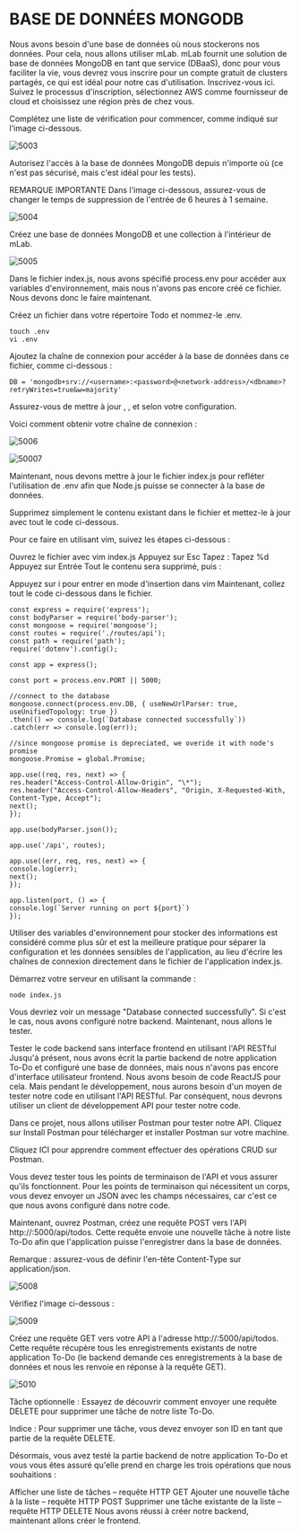 # BASE DE DONNÉES MONGODB

Nous avons besoin d'une base de données où nous stockerons nos données. Pour cela, nous allons utiliser mLab. mLab fournit une solution de base de données MongoDB en tant que service (DBaaS), donc pour vous faciliter la vie, vous devrez vous inscrire pour un compte gratuit de clusters partagés, ce qui est idéal pour notre cas d'utilisation.
Inscrivez-vous ici. Suivez le processus d'inscription, sélectionnez AWS comme fournisseur de cloud et choisissez une région près de chez vous.

Complétez une liste de vérification pour commencer, comme indiqué sur l'image ci-dessous.

![5003](https://user-images.githubusercontent.com/85270361/210130940-3d8a93d0-d7e1-46d6-87bc-57deaa5ac417.PNG)

Autorisez l'accès à la base de données MongoDB depuis n'importe où (ce n'est pas sécurisé, mais c'est idéal pour les tests).

REMARQUE IMPORTANTE
Dans l'image ci-dessous, assurez-vous de changer le temps de suppression de l'entrée de 6 heures à 1 semaine.


![5004](https://user-images.githubusercontent.com/85270361/210130965-09bfdbb5-8ca1-46ad-bc10-37d0a8ac54db.PNG)


Créez une base de données MongoDB et une collection à l'intérieur de mLab.


![5005](https://user-images.githubusercontent.com/85270361/210130999-ae626111-3e54-4273-a194-e447662f19e0.PNG)


Dans le fichier index.js, nous avons spécifié process.env pour accéder aux variables d'environnement, mais nous n'avons pas encore créé ce fichier. Nous devons donc le faire maintenant.

Créez un fichier dans votre répertoire Todo et nommez-le .env.

```
touch .env
vi .env
```

Ajoutez la chaîne de connexion pour accéder à la base de données dans ce fichier, comme ci-dessous :

```
DB = 'mongodb+srv://<username>:<password>@<network-address>/<dbname>?retryWrites=true&w=majority'
```

Assurez-vous de mettre à jour <username>, <password>, <network-address> et <database> selon votre configuration.

Voici comment obtenir votre chaîne de connexion :
  
![5006](https://user-images.githubusercontent.com/85270361/210131129-c22696a1-76bb-41cf-a6cf-5028c7ab6845.PNG)

  
![50007](https://user-images.githubusercontent.com/85270361/210131217-788a794c-8e51-49fa-8a00-35e7b8982e16.PNG)

  
 Maintenant, nous devons mettre à jour le fichier index.js pour refléter l'utilisation de .env afin que Node.js puisse se connecter à la base de données.

Supprimez simplement le contenu existant dans le fichier et mettez-le à jour avec tout le code ci-dessous.

Pour ce faire en utilisant vim, suivez les étapes ci-dessous :

Ouvrez le fichier avec vim index.js
Appuyez sur Esc
Tapez :
Tapez %d
Appuyez sur Entrée
Tout le contenu sera supprimé, puis :

Appuyez sur i pour entrer en mode d'insertion dans vim
Maintenant, collez tout le code ci-dessous dans le fichier.
  

```
const express = require('express');
const bodyParser = require('body-parser');
const mongoose = require('mongoose');
const routes = require('./routes/api');
const path = require('path');
require('dotenv').config();

const app = express();

const port = process.env.PORT || 5000;

//connect to the database
mongoose.connect(process.env.DB, { useNewUrlParser: true, useUnifiedTopology: true })
.then(() => console.log(`Database connected successfully`))
.catch(err => console.log(err));

//since mongoose promise is depreciated, we overide it with node's promise
mongoose.Promise = global.Promise;

app.use((req, res, next) => {
res.header("Access-Control-Allow-Origin", "\*");
res.header("Access-Control-Allow-Headers", "Origin, X-Requested-With, Content-Type, Accept");
next();
});

app.use(bodyParser.json());

app.use('/api', routes);

app.use((err, req, res, next) => {
console.log(err);
next();
});

app.listen(port, () => {
console.log(`Server running on port ${port}`)
});
```

Utiliser des variables d'environnement pour stocker des informations est considéré comme plus sûr et est la meilleure pratique pour séparer la configuration et les données sensibles de l'application, au lieu d'écrire les chaînes de connexion directement dans le fichier de l'application index.js.

Démarrez votre serveur en utilisant la commande :
  
```
node index.js
```
  
 
Vous devriez voir un message "Database connected successfully". Si c'est le cas, nous avons configuré notre backend. Maintenant, nous allons le tester.

Tester le code backend sans interface frontend en utilisant l'API RESTful
Jusqu'à présent, nous avons écrit la partie backend de notre application To-Do et configuré une base de données, mais nous n'avons pas encore d'interface utilisateur frontend. Nous avons besoin de code ReactJS pour cela. Mais pendant le développement, nous aurons besoin d'un moyen de tester notre code en utilisant l'API RESTful. Par conséquent, nous devrons utiliser un client de développement API pour tester notre code.

Dans ce projet, nous allons utiliser Postman pour tester notre API. Cliquez sur Install Postman pour télécharger et installer Postman sur votre machine.

Cliquez ICI pour apprendre comment effectuer des opérations CRUD sur Postman.

Vous devez tester tous les points de terminaison de l'API et vous assurer qu'ils fonctionnent. Pour les points de terminaison qui nécessitent un corps, vous devez envoyer un JSON avec les champs nécessaires, car c'est ce que nous avons configuré dans notre code.

Maintenant, ouvrez Postman, créez une requête POST vers l'API http://<PublicIP-or-PublicDNS>:5000/api/todos. Cette requête envoie une nouvelle tâche à notre liste To-Do afin que l'application puisse l'enregistrer dans la base de données.

Remarque : assurez-vous de définir l'en-tête Content-Type sur application/json.
 
 
![5008](https://user-images.githubusercontent.com/85270361/210131561-9316f8f5-2112-4f09-846a-544677328817.PNG)

Vérifiez l'image ci-dessous :
  
  
![5009](https://user-images.githubusercontent.com/85270361/210131585-627646c4-a59e-48c3-8edd-0354e4ac2431.PNG)


Créez une requête GET vers votre API à l'adresse http://<PublicIP-or-PublicDNS>:5000/api/todos.
Cette requête récupère tous les enregistrements existants de notre application To-Do (le backend demande ces enregistrements à la base de données et nous les renvoie en réponse à la requête GET).
  
![5010](https://user-images.githubusercontent.com/85270361/210131610-9c7c4544-1e2b-40f3-b2b6-bcd389857b0d.PNG)

  
Tâche optionnelle : Essayez de découvrir comment envoyer une requête DELETE pour supprimer une tâche de notre liste To-Do.

Indice : Pour supprimer une tâche, vous devez envoyer son ID en tant que partie de la requête DELETE.

Désormais, vous avez testé la partie backend de notre application To-Do et vous vous êtes assuré qu'elle prend en charge les trois opérations que nous souhaitions :

Afficher une liste de tâches – requête HTTP GET
Ajouter une nouvelle tâche à la liste – requête HTTP POST
Supprimer une tâche existante de la liste – requête HTTP DELETE
Nous avons réussi à créer notre backend, maintenant allons créer le frontend.
